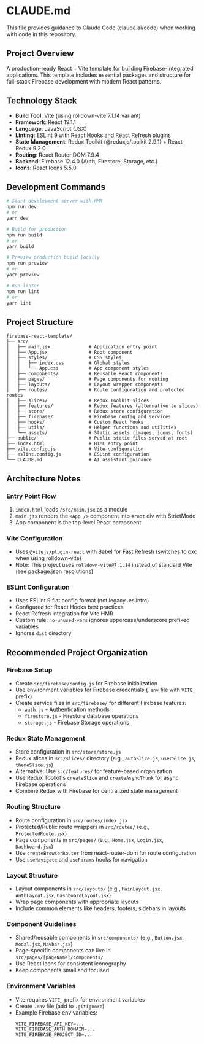 # CLAUDE.md

This file provides guidance to Claude Code (claude.ai/code) when working with code in this repository.

## Project Overview

A production-ready React + Vite template for building Firebase-integrated applications. This template includes essential packages and structure for full-stack Firebase development with modern React patterns.

## Technology Stack

- **Build Tool**: Vite (using rolldown-vite 7.1.14 variant)
- **Framework**: React 19.1.1
- **Language**: JavaScript (JSX)
- **Linting**: ESLint 9 with React Hooks and React Refresh plugins
- **State Management**: Redux Toolkit (@reduxjs/toolkit 2.9.1) + React-Redux 9.2.0
- **Routing**: React Router DOM 7.9.4
- **Backend**: Firebase 12.4.0 (Auth, Firestore, Storage, etc.)
- **Icons**: React Icons 5.5.0

## Development Commands

```bash
# Start development server with HMR
npm run dev
# or
yarn dev

# Build for production
npm run build
# or
yarn build

# Preview production build locally
npm run preview
# or
yarn preview

# Run linter
npm run lint
# or
yarn lint
```

## Project Structure

```
firebase-react-template/
├── src/
│   ├── main.jsx              # Application entry point
│   ├── App.jsx               # Root component
│   ├── styles/               # CSS styles
│   │   ├── index.css         # Global styles
│   │   └── App.css           # App component styles
│   ├── components/           # Reusable React components
│   ├── pages/                # Page components for routing
│   ├── layouts/              # Layout wrapper components
│   ├── routes/               # Route configuration and protected routes
│   ├── slices/               # Redux Toolkit slices
│   ├── features/             # Redux features (alternative to slices)
│   ├── store/                # Redux store configuration
│   ├── firebase/             # Firebase config and services
│   ├── hooks/                # Custom React hooks
│   ├── utils/                # Helper functions and utilities
│   └── assets/               # Static assets (images, icons, fonts)
├── public/                   # Public static files served at root
├── index.html                # HTML entry point
├── vite.config.js            # Vite configuration
├── eslint.config.js          # ESLint configuration
└── CLAUDE.md                 # AI assistant guidance
```

## Architecture Notes

### Entry Point Flow
1. `index.html` loads `/src/main.jsx` as a module
2. `main.jsx` renders the `<App />` component into `#root` div with StrictMode
3. App component is the top-level React component

### Vite Configuration
- Uses `@vitejs/plugin-react` with Babel for Fast Refresh (switches to oxc when using rolldown-vite)
- Note: This project uses `rolldown-vite@7.1.14` instead of standard Vite (see package.json resolutions)

### ESLint Configuration
- Uses ESLint 9 flat config format (not legacy .eslintrc)
- Configured for React Hooks best practices
- React Refresh integration for Vite HMR
- Custom rule: `no-unused-vars` ignores uppercase/underscore prefixed variables
- Ignores `dist` directory

## Recommended Project Organization

### Firebase Setup
- Create `src/firebase/config.js` for Firebase initialization
- Use environment variables for Firebase credentials (`.env` file with `VITE_` prefix)
- Create service files in `src/firebase/` for different Firebase features:
  - `auth.js` - Authentication methods
  - `firestore.js` - Firestore database operations
  - `storage.js` - Firebase Storage operations

### Redux State Management
- Store configuration in `src/store/store.js`
- Redux slices in `src/slices/` directory (e.g., `authSlice.js`, `userSlice.js`, `themeSlice.js`)
- Alternative: Use `src/features/` for feature-based organization
- Use Redux Toolkit's `createSlice` and `createAsyncThunk` for async Firebase operations
- Combine Redux with Firebase for centralized state management

### Routing Structure
- Route configuration in `src/routes/index.jsx`
- Protected/Public route wrappers in `src/routes/` (e.g., `ProtectedRoute.jsx`)
- Page components in `src/pages/` (e.g., `Home.jsx`, `Login.jsx`, `Dashboard.jsx`)
- Use `createBrowserRouter` from react-router-dom for route configuration
- Use `useNavigate` and `useParams` hooks for navigation

### Layout Structure
- Layout components in `src/layouts/` (e.g., `MainLayout.jsx`, `AuthLayout.jsx`, `DashboardLayout.jsx`)
- Wrap page components with appropriate layouts
- Include common elements like headers, footers, sidebars in layouts

### Component Guidelines
- Shared/reusable components in `src/components/` (e.g., `Button.jsx`, `Modal.jsx`, `Navbar.jsx`)
- Page-specific components can live in `src/pages/[pageName]/components/`
- Use React Icons for consistent iconography
- Keep components small and focused

### Environment Variables
- Vite requires `VITE_` prefix for environment variables
- Create `.env` file (add to `.gitignore`)
- Example Firebase env variables:
  ```
  VITE_FIREBASE_API_KEY=...
  VITE_FIREBASE_AUTH_DOMAIN=...
  VITE_FIREBASE_PROJECT_ID=...
  ```
